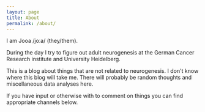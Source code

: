 ```yaml
---
layout: page
title: About
permalink: /about/
---
```


I am Jooa /joːa/ (they/them).

During the day I try to figure out adult neurogenesis at the German Cancer
Research institute and University Heidelberg.

This is a blog about things that are not related to neurogenesis.
I don't know where this blog will take me. There will probably be random
thoughts and miscellaneous data analyses here.

If you have input or otherwise with to comment on things you can find appropriate channels below.

